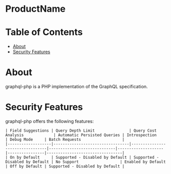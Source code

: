 # ProductName

# Table of Contents
* [About](#About)
* [Security Features](#Security-Features)

# About
graphql-php is a PHP implementation of the GraphQL specification.

# Security Features
graphql-php offers the following features:

```
| Field Suggestions | Query Depth Limit               | Query Cost Analysis             | Automatic Persisted Queries | Introspection      | Debug Mode     | Batch Requests                  |
|-------------------|---------------------------------|---------------------------------|-----------------------------|--------------------|----------------|---------------------------------|
| On by Default     | Supported - Disabled by Default | Supported - Disabled by Default | No Support                  | Enabled by Default | Off by Default | Supported - Disabled by Default |
```